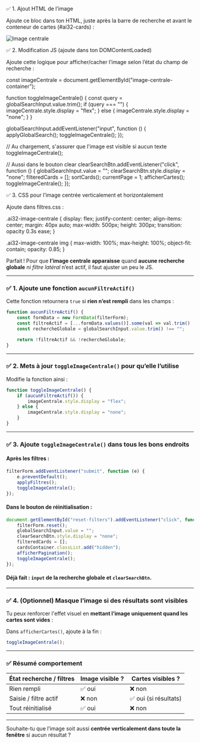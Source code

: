 ✅ 1. Ajout HTML de l’image

Ajoute ce bloc dans ton HTML, juste après la barre de recherche et avant le conteneur de cartes (#ai32-cards) :


<div class="ai32-image-centrale" id="image-centrale-container">
    <img src="<?= AI32_URL ?>public/images/GersIMG.png" alt="Image centrale">
</div>



✅ 2. Modification JS (ajoute dans ton DOMContentLoaded)

Ajoute cette logique pour afficher/cacher l’image selon l’état du champ de recherche :


const imageCentrale = document.getElementById("image-centrale-container");

function toggleImageCentrale() {
    const query = globalSearchInput.value.trim();
    if (query === "") {
        imageCentrale.style.display = "flex";
    } else {
        imageCentrale.style.display = "none";
    }
}

globalSearchInput.addEventListener("input", function () {
    applyGlobalSearch();
    toggleImageCentrale();
});

// Au chargement, s'assurer que l'image est visible si aucun texte
toggleImageCentrale();

// Aussi dans le bouton clear
clearSearchBtn.addEventListener("click", function () {
    globalSearchInput.value = "";
    clearSearchBtn.style.display = "none";
    filteredCards = [];
    sortCards();
    currentPage = 1;
    afficherCartes();
    toggleImageCentrale();
});



✅ 3. CSS pour l’image centrée verticalement et horizontalement

Ajoute dans filtres.css :


.ai32-image-centrale {
    display: flex;
    justify-content: center;
    align-items: center;
    margin: 40px auto;
    max-width: 500px;
    height: 300px;
    transition: opacity 0.3s ease;
}

.ai32-image-centrale img {
    max-width: 100%;
    max-height: 100%;
    object-fit: contain;
    opacity: 0.85;
}



Parfait ! Pour que **l’image centrale apparaisse** quand **aucune recherche globale** *ni filtre latéral* n’est actif, il faut ajuster un peu le JS.

---

### ✅ 1. **Ajoute une fonction `aucunFiltreActif()`**

Cette fonction retournera `true` si **rien n’est rempli** dans les champs :

```js
function aucunFiltreActif() {
    const formData = new FormData(filterForm);
    const filtreActif = [...formData.values()].some(val => val.trim() !== "");
    const rechercheGlobale = globalSearchInput.value.trim() !== "";

    return !filtreActif && !rechercheGlobale;
}
```

---

### ✅ 2. **Mets à jour `toggleImageCentrale()` pour qu’elle l’utilise**

Modifie la fonction ainsi :

```js
function toggleImageCentrale() {
    if (aucunFiltreActif()) {
        imageCentrale.style.display = "flex";
    } else {
        imageCentrale.style.display = "none";
    }
}
```

---

### ✅ 3. **Ajoute `toggleImageCentrale()` dans tous les bons endroits**

#### Après les filtres :

```js
filterForm.addEventListener("submit", function (e) {
    e.preventDefault();
    applyFiltres();
    toggleImageCentrale();
});
```

#### Dans le bouton de réinitialisation :

```js
document.getElementById("reset-filters").addEventListener("click", function () {
    filterForm.reset();
    globalSearchInput.value = "";
    clearSearchBtn.style.display = "none";
    filteredCards = [];
    cardsContainer.classList.add("hidden");
    afficherPagination();
    toggleImageCentrale();
});
```

#### Déjà fait : `input` de la recherche globale et `clearSearchBtn`.

---

### ✅ 4. (Optionnel) Masque l’image si des résultats sont visibles

Tu peux renforcer l'effet visuel en **mettant l’image uniquement quand les cartes sont vides** :

Dans `afficherCartes()`, ajoute à la fin :

```js
toggleImageCentrale();
```

---

### ✅ Résumé comportement

| État recherche / filtres | Image visible ? | Cartes visibles ?    |
| ------------------------ | --------------- | -------------------- |
| Rien rempli              | ✅ oui           | ❌ non                |
| Saisie / filtre actif    | ❌ non           | ✅ oui (si résultats) |
| Tout réinitialisé        | ✅ oui           | ❌ non                |

---

Souhaite-tu que l’image soit aussi **centrée verticalement dans toute la fenêtre** si aucun résultat ?


